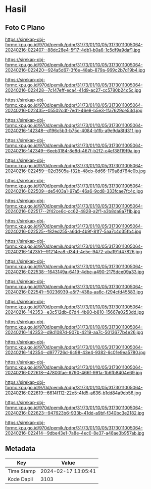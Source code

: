 # Hasil

## Foto C Plano

https://sirekap-obj-formc.kpu.go.id/970d/pemilu/pdpr/31/73/01/10/05/3173011005064-20240216-022407--88dc28e4-5f17-4db1-b0a6-1c5df9a9daf1.jpg

https://sirekap-obj-formc.kpu.go.id/970d/pemilu/pdpr/31/73/01/10/05/3173011005064-20240216-022420--924a5d67-3f6e-48ab-879a-969c2b7d19b4.jpg

https://sirekap-obj-formc.kpu.go.id/970d/pemilu/pdpr/31/73/01/10/05/3173011005064-20240216-022428--7c147eff-eca4-41d9-ac27-cc5780b24c5c.jpg

https://sirekap-obj-formc.kpu.go.id/970d/pemilu/pdpr/31/73/01/10/05/3173011005064-20240216-022435--05502cdf-7ed1-46e9-b5e3-1fa7629ce53d.jpg

https://sirekap-obj-formc.kpu.go.id/970d/pemilu/pdpr/31/73/01/10/05/3173011005064-20240216-142348--d196c5b3-b75c-4084-b1fb-a9e9da8fd311.jpg

https://sirekap-obj-formc.kpu.go.id/970d/pemilu/pdpr/31/73/01/10/05/3173011005064-20240216-142349--6eeb3184-8e8d-467f-b2f2-c4ef38f19f9a.jpg

https://sirekap-obj-formc.kpu.go.id/970d/pemilu/pdpr/31/73/01/10/05/3173011005064-20240216-022459--02d3505a-f32b-48cb-8d66-179a8d764c0b.jpg

https://sirekap-obj-formc.kpu.go.id/970d/pemilu/pdpr/31/73/01/10/05/3173011005064-20240216-022509--de5403a1-97a5-46a6-9cd8-333fcae7fc4c.jpg

https://sirekap-obj-formc.kpu.go.id/970d/pemilu/pdpr/31/73/01/10/05/3173011005064-20240216-022517--2f42ce6c-cc62-4828-a2f1-a3b8da8a7f1b.jpg

https://sirekap-obj-formc.kpu.go.id/970d/pemilu/pdpr/31/73/01/10/05/3173011005064-20240216-022525--f82ed255-a6dd-4b9f-81f7-5aa7c4d35fb4.jpg

https://sirekap-obj-formc.kpu.go.id/970d/pemilu/pdpr/31/73/01/10/05/3173011005064-20240216-142351--91214ea8-d34d-4e5e-9472-aba191d47826.jpg

https://sirekap-obj-formc.kpu.go.id/970d/pemilu/pdpr/31/73/01/10/05/3173011005064-20240216-022538--1643149a-6419-4dbe-a490-2175dce09a33.jpg

https://sirekap-obj-formc.kpu.go.id/970d/pemilu/pdpr/31/73/01/10/05/3173011005064-20240216-022541--50236939-a5f7-438a-aa6c-f294cfd45583.jpg

https://sirekap-obj-formc.kpu.go.id/970d/pemilu/pdpr/31/73/01/10/05/3173011005064-20240216-142353--e3c512db-67d4-4b90-b810-15667e0253dd.jpg

https://sirekap-obj-formc.kpu.go.id/970d/pemilu/pdpr/31/73/01/10/05/3173011005064-20240216-142353--d9d1087d-907b-4219-aa7c-5013677b4e26.jpg

https://sirekap-obj-formc.kpu.go.id/970d/pemilu/pdpr/31/73/01/10/05/3173011005064-20240216-142354--d977726d-6c98-43e4-9382-6c01e9ea5780.jpg

https://sirekap-obj-formc.kpu.go.id/970d/pemilu/pdpr/31/73/01/10/05/3173011005064-20240216-022618--47800fae-6790-466f-991a-1b6fb8404e69.jpg

https://sirekap-obj-formc.kpu.go.id/970d/pemilu/pdpr/31/73/01/10/05/3173011005064-20240216-022619--6614f112-22e5-4fd5-a636-b1dd84a9cb56.jpg

https://sirekap-obj-formc.kpu.go.id/970d/pemilu/pdpr/31/73/01/10/05/3173011005064-20240216-022623--947623b6-933b-41dd-a9bf-f340bc3e2182.jpg

https://sirekap-obj-formc.kpu.go.id/970d/pemilu/pdpr/31/73/01/10/05/3173011005064-20240216-022414--9dbe43e1-7a8e-4ec0-8e37-a48ae3b957ab.jpg


## Metadata

| Key        | Value               |
| ---------- | ------------------- |
| Time Stamp | 2024-02-17 13:05:41 |
| Kode Dapil | 3103                |



